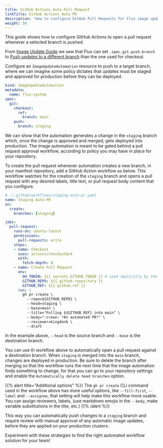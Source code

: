 ```yaml
---
title: GitHub Actions Auto Pull Request
linkTitle: GitHub Actions Auto PR
description: "How to configure GitHub Pull Requests for Flux image updates."
weight: 50
---
```


This guide shows how to configure GitHub Actions to open a pull request whenever a selected branch is pushed.

From [Image Update Guide] we saw that Flux can set `.spec.git.push.branch` to [Push updates to a different branch] than the one used for checkout.

Configure an `ImageUpdateAutomation` resource to push to a target branch, where we can imagine some policy dictates that updates must be staged and approved for production before they can be deployed.

```yaml
kind: ImageUpdateAutomation
metadata:
  name: flux-system
spec:
  git:
    checkout:
      ref:
        branch: main
    push:
      branch: staging
```

We can show that the automation generates a change in the `staging` branch which, once the change is approved and merged, gets deployed into production. The image automation is meant to be gated behind a pull request approval workflow, according to policy you may have in place for your repository.

To create the pull request whenever automation creates a new branch, in your manifest repository, add a GitHub Action workflow as below. This workflow watches for the creation of the `staging` branch and opens a pull request with any desired labels, title text, or pull request body content that you configure.

```yaml
# ./.github/workflows/staging-auto-pr.yaml
name: Staging Auto-PR
on:
  create:
    branches: [staging]

jobs:
  pull-request:
    runs-on: ubuntu-latest
    permissions:
      pull-requests: write
    steps:
    - name: Checkout
      uses: actions/checkout@v4
      with:
        fetch-depth: 0
    - name: Create Pull Request
      env:
        GH_TOKEN: ${{ secrets.GITHUB_TOKEN }} # used implicitly by the gh CLI to authenticate with GitHub
        GITHUB_REPO: ${{ github.repository }}
        GITHUB_REF: ${{ github.ref }}
      run: |
        gh pr create \
          --repo=${GITHUB_REPO} \
          --head=staging \
          --base=main \
          --title="Pulling ${GITHUB_REF} into main" \
          --body=":crown: *An automated PR*" \
          --reviewer=kingdonb \
          --draft
```

In the example above, `--head` is the source branch and `--base` is the destination branch.

You can use th workflow above to automatically open a pull request against a destination branch. When `staging` is merged into the `main` branch, changes are deployed in production. Be sure to delete the branch after merging so that the workflow runs the next time that the image automation finds something to change, for that you can go to your
repository settings and enable the `Automatically delete head branches` option.

{{% alert title="Additional options" %}}
The `gh pr create` CLI command used in the workflow above has more useful options, like `--fill-first`, `--label` and `--assignee`, that setting will help make this workflow more usable. You can assign reviewers, labels, (use markdown emojis in the `--body`, make variable substitutions in the title, etc.)
{{% /alert %}}

This way you can automatically push changes to a `staging` branch and require review with manual approval of any automatic image updates, before they are applied on your production clusters.

Experiment with these strategies to find the right automated workflow solution for your team!

[Image Update Guide]: /flux/guides/image-update/
[Push updates to a different branch]: /flux/guides/image-update/#push-updates-to-a-different-branch
